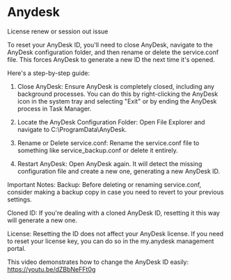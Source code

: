 # Anydesk
License renew or session out issue

To reset your AnyDesk ID, you'll need to close AnyDesk, navigate to the AnyDesk configuration folder, and then rename or delete the service.conf file. This forces AnyDesk to generate a new ID the next time it's opened. 

Here's a step-by-step guide:

1. Close AnyDesk:
Ensure AnyDesk is completely closed, including any background processes. You can do this by right-clicking the AnyDesk icon in the system tray and selecting "Exit" or by ending the AnyDesk process in Task Manager. 

2. Locate the AnyDesk Configuration Folder:
Open File Explorer and navigate to C:\ProgramData\AnyDesk. 

3. Rename or Delete service.conf:
Rename the service.conf file to something like service_backup.conf or delete it entirely. 

4. Restart AnyDesk:
Open AnyDesk again. It will detect the missing configuration file and create a new one, generating a new AnyDesk ID. 

Important Notes:
Backup:
Before deleting or renaming service.conf, consider making a backup copy in case you need to revert to your previous settings. 

Cloned ID:
If you're dealing with a cloned AnyDesk ID, resetting it this way will generate a new one. 

License:
Resetting the ID does not affect your AnyDesk license. If you need to reset your license key, you can do so in the my.anydesk management portal. 

This video demonstrates how to change the AnyDesk ID easily:
https://youtu.be/dZBbNeFFt0g
